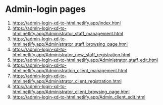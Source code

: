<h1>
    Admin-login pages
</h1>

<ol>
    <li>
        <a href="https://admin-login-xd-to-html.netlify.app/index.html">https://admin-login-xd-to-html.netlify.app/index.html</a>
    </li>
    <li>
        <a href="https://admin-login-xd-to-html.netlify.app/Administrator_staff_management.html">https://admin-login-xd-to-html.netlify.app/Administrator_staff_management.html</a>
    </li>
    <li>
        <a href="https://admin-login-xd-to-html.netlify.app/Administrator_staff_browsing_page.html">https://admin-login-xd-to-html.netlify.app/Administrator_staff_browsing_page.html</a>
    </li>
    <li>
        <a href="https://admin-login-xd-to-html.netlify.app/Administrator_new_staff_registration.html">https://admin-login-xd-to-html.netlify.app/Administrator_new_staff_registration.html</a>
    </li>
    <li>
        <a href="https://admin-login-xd-to-html.netlify.app/Administrator_staff_edit.html">https://admin-login-xd-to-html.netlify.app/Administrator_staff_edit.html</a>
    </li>
    <li>
        <a href="https://admin-login-xd-to-html.netlify.app/Administration_client_management.html">https://admin-login-xd-to-html.netlify.app/Administration_client_management.html</a>
    </li>
    <li>
        <a href="https://admin-login-xd-to-html.netlify.app/Administrator_client_registration.html">https://admin-login-xd-to-html.netlify.app/Administrator_client_registration.html</a>
    </li>
    <li>
        <a href="https://admin-login-xd-to-html.netlify.app/Administrator_client_browsing_page.html">https://admin-login-xd-to-html.netlify.app/Administrator_client_browsing_page.html</a>
    </li>
    <li>
        <a href="https://admin-login-xd-to-html.netlify.app/Admin_client_edit.html">https://admin-login-xd-to-html.netlify.app/Admin_client_edit.html</a>
    </li>
</ol>